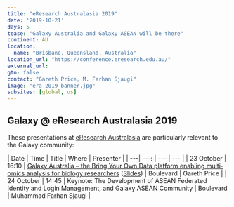 ```yaml
---
title: "eResearch Australasia 2019"
date: '2019-10-21'
days: 5
tease: "Galaxy Australia and Galaxy ASEAN will be there"
continent: AU
location:
  name: "Brisbane, Queensland, Australia"
location_url: "https://conference.eresearch.edu.au/"
external_url:
gtn: false
contact: "Gareth Price, M. Farhan Sjaugi"
image: "era-2019-banner.jpg"
subsites: [global, us]
---
```


## Galaxy @ eResearch Australasia 2019

These presentations at [eResearch Australasia](https://conference.eresearch.edu.au/) are particularly relevant to the Galaxy community:

| Date | Time | Title | Where | Presenter |
| ---| ---: | --- | --- |
| 23 October | 16:10 | [Galaxy Australia – the Bring Your Own Data platform enabling multi-omics analysis for biology researchers](https://conference.eresearch.edu.au/wp-content/uploads/2019/08/2019_eResearch_96_Galaxy-Australia-%E2%80%93-the-Bring-Your-Own-Data-platform.pdf) ([Slides](https://depot.galaxyproject.org/hub/attachments/events/2019-10-eresearch-australasia/2019-era-galaxy-australia.pdf)) | Boulevard | Gareth Price |
| 24 October | 14:45 | Keynote: The Development of ASEAN Federated Identity and Login Management, and Galaxy ASEAN Community | Boulevard | Muhammad Farhan Sjaugi |

